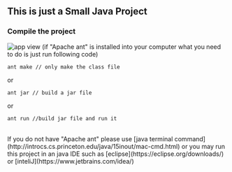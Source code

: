 This is just a Small Java Project
---
### **Compile the project**
![app view](/User/Enze/Desktop/minicaldemo.png)
(if "Apache ant" is installed into your computer what you need to do is just run following code)
```
ant make // only make the class file
```
or
```
ant jar // build a jar file
```
or
```
ant run //build jar file and run it
```
<br />
If you do not have "Apache ant" please use [java terminal command](http://introcs.cs.princeton.edu/java/15inout/mac-cmd.html) or you may run this project in an java IDE such as [eclipse](https://eclipse.org/downloads/) or [inteliJ](https://www.jetbrains.com/idea/)
